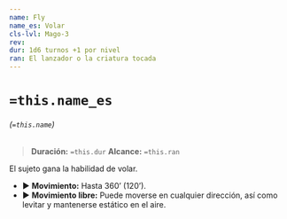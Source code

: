 ```yaml
---
name: Fly
name_es: Volar
cls-lvl: Mago-3
rev: 
dur: 1d6 turnos +1 por nivel
ran: El lanzador o la criatura tocada
---
```

# `=this.name_es`
###### (`=this.name`)

>**Duración:** `=this.dur`
>**Alcance:** `=this.ran`

El sujeto gana la habilidad de volar.
- ▶ **Movimiento:** Hasta 360’ (120’).
- ▶ **Movimiento libre:** Puede moverse en cualquier dirección, así como levitar y mantenerse estático en el aire.